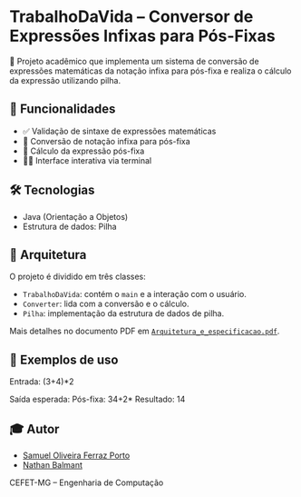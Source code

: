 # TrabalhoDaVida – Conversor de Expressões Infixas para Pós-Fixas

📘 Projeto acadêmico que implementa um sistema de conversão de expressões matemáticas da notação infixa para pós-fixa e realiza o cálculo da expressão utilizando pilha.

## 🚀 Funcionalidades

- ✅ Validação de sintaxe de expressões matemáticas
- 🔁 Conversão de notação infixa para pós-fixa
- 🧮 Cálculo da expressão pós-fixa
- 👨‍💻 Interface interativa via terminal

## 🛠️ Tecnologias

- Java (Orientação a Objetos)
- Estrutura de dados: Pilha

## 🧩 Arquitetura

O projeto é dividido em três classes:

- `TrabalhoDaVida`: contém o `main` e a interação com o usuário.
- `Converter`: lida com a conversão e o cálculo.
- `Pilha`: implementação da estrutura de dados de pilha.

Mais detalhes no documento PDF em [`Arquitetura_e_especificacao.pdf`](Arquitetura_e_especificacao.pdf).

## 🧪 Exemplos de uso

Entrada:
(3+4)*2

Saída esperada:
Pós-fixa: 34+2*
Resultado: 14

## 🎓 Autor

- [Samuel Oliveira Ferraz Porto](https://github.com/SamuelOliveira-lab)   
- [Nathan Balmant](https://github.com/NathanBalmant)
  
CEFET-MG – Engenharia de Computação
